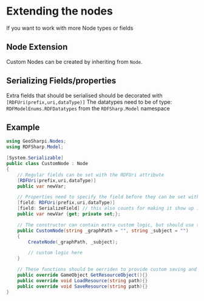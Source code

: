 # Extending the nodes

If you want to work with more Node types or fields

## Node Extension
Custom Nodes can be created by inheriting from `Node`.


## Serializing Fields/properties
Extra fields that should be serialised should be decorated with `[RDFUri(prefix,uri,dataType)]`
The datatypes need to be of type: `RDFModelEnums.RDFDatatypes` from the `RDFSharp.Model` namespace

## Example

```cs
using GeoSharpi.Nodes;
using RDFSharp.Model;

[System.Serializable]
public class CustomNode : Node
{
    // Regular fields can be set with the RDFUri attribute
    [RDFUri(prefix,uri,dataType)]
    public var newVar;

    // Properties need to specify the field before they can be set with the RDFUri attribute
    [field: RDFUri(prefix,uri,dataType)]
    [field: SerializeField] // this also counts for making it show up in the inspector
    public var newVar {get; private set;};

    // The constructor can contain extra custom logic, but should use the base constructor
    public CustomNode(string _graphPath = "", string _subject = "")
    {
        CreateNode(_graphPath, _subject);

        // custom logic here
    }

    // These functions should be oerriden to provide custom saving and loading functionality
    public override GameObject GetResourceObject(){}
    public override void LoadResource(string path){}
    public override void SaveResource(string path){}
}
``` 